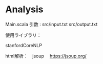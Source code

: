 # Analysis

Main.scala 引数 : src/input.txt src/output.txt

使用ライブラリ：

stanfordCoreNLP
    
   html解析：　jsoup　
   https://jsoup.org/
